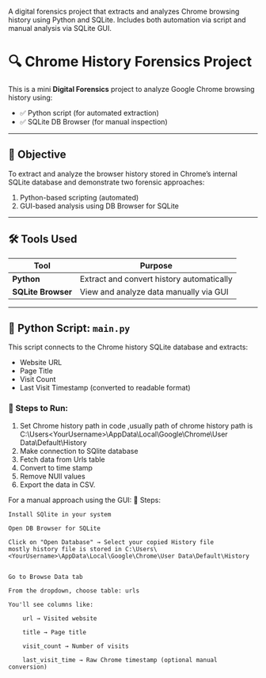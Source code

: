 A digital forensics project that extracts and analyzes Chrome browsing history using Python and SQLite. Includes both automation via script and manual analysis via SQLite GUI.
# 🔍 Chrome History Forensics Project

This is a mini **Digital Forensics** project to analyze Google Chrome browsing history using:

- ✅ Python script (for automated extraction)
- ✅ SQLite DB Browser (for manual inspection)

---

## 🎯 Objective

To extract and analyze the browser history stored in Chrome’s internal SQLite database and demonstrate two forensic approaches:
1. Python-based scripting (automated)
2. GUI-based analysis using DB Browser for SQLite

---

## 🛠 Tools Used

| Tool              | Purpose                                 |
|------------------|-----------------------------------------|
| **Python**        | Extract and convert history automatically |
| **SQLite Browser**| View and analyze data manually via GUI  |

---

## 🧪 Python Script: `main.py`

This script connects to the Chrome history SQLite database and extracts:
- Website URL
- Page Title
- Visit Count
- Last Visit Timestamp (converted to readable format)

### 📌 Steps to Run:

1. Set Chrome history path in code ,usually path of chrome history path is C:\Users\<YourUsername>\AppData\Local\Google\Chrome\User Data\Default\History
2. Make connection to SQlite database
3. Fetch data from Urls table
4. Convert to time stamp
5. Remove NUll values
6. Export the data in CSV.

For a manual approach using the GUI:
📌 Steps:

    Install SQlite in your system
     
    Open DB Browser for SQLite

    Click on "Open Database" → Select your copied History file
    mostly history file is stored in C:\Users\<YourUsername>\AppData\Local\Google\Chrome\User Data\Default\History


    Go to Browse Data tab

    From the dropdown, choose table: urls

    You'll see columns like:

        url → Visited website

        title → Page title

        visit_count → Number of visits

        last_visit_time → Raw Chrome timestamp (optional manual conversion)
